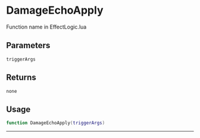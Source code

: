 # DamageEchoApply
Function name in EffectLogic.lua
## Parameters
`triggerArgs`
## Returns
`none`
## Usage
```lua
function DamageEchoApply(triggerArgs)
```
---
